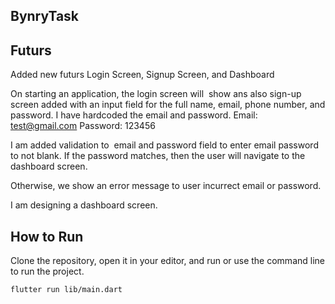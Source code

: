 ## BynryTask


## Futurs

Added new futurs Login Screen, Signup Screen, and Dashboard

On starting an application, the login screen will  show ans also sign-up screen added with an input field for the full name, email, phone number, and password.
I have hardcoded the email and password.
Email: test@gmail.com
Password: 123456

I am added validation to  email and password field to enter email password to not blank.
If the password matches, then the user will navigate to the dashboard screen.

Otherwise, we show an error message to user incurrect email or password.

I am designing a dashboard screen.

## How to Run

Clone the repository, open it in your editor, and run or use the command line to run the project.

```
flutter run lib/main.dart
```
